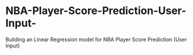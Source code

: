 # NBA-Player-Score-Prediction-User-Input-
Building an Linear Regression model for NBA Player Score Prediction (User Input)
